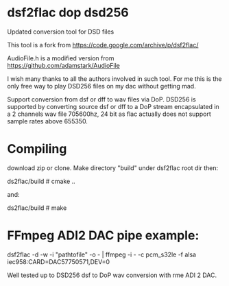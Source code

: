 # dsf2flac dop dsd256
Updated conversion tool for DSD files

This tool is a fork from https://code.google.com/archive/p/dsf2flac/

AudioFile.h is a modified version from https://github.com/adamstark/AudioFile

I wish many thanks to all the authors involved in such tool. For me this is the only free way to play DSD256 files on my dac without getting mad.

Support conversion from dsf or dff to wav files via DoP. DSD256 is supported by converting source dsf or dff to a DoP stream encapsulated in a 2 channels wav file 705600hz, 24 bit as flac actually does not support sample rates above 655350.

# Compiling

download zip or clone. Make directory "build" under dsf2flac root dir then:

ds2flac/build # cmake ..

and:

ds2flac/build # make

# FFmpeg ADI2 DAC pipe example:

dsf2flac -d -w -i "pathtofile" -o -  | ffmpeg -i - -c pcm_s32le -f alsa iec958:CARD=DAC57750571,DEV=0

Well tested up to DSD256 dsf to DoP wav conversion with rme ADI 2 DAC.
